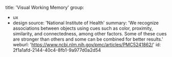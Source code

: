title: 'Visual Working Memory'
group:
  - ux
  - design
source: 'National Institute of Health'
summary: 'We recognize associations between objects using cues such as color, proximity, similarity, and connectedness, among other factors. Some of these cues are stronger than others and some can be combined for better results.'
weburl: 'https://www.ncbi.nlm.nih.gov/pmc/articles/PMC5241862/'
id: 2f1a1afd-2144-40c4-8fb1-9a977d0a2d54
